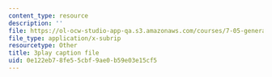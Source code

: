```yaml
---
content_type: resource
description: ''
file: https://ol-ocw-studio-app-qa.s3.amazonaws.com/courses/7-05-general-biochemistry-spring-2020/0e122eb78fe55cbf9ae0b59e03e15cf5_Ed0Wg-5YYCk.vtt
file_type: application/x-subrip
resourcetype: Other
title: 3play caption file
uid: 0e122eb7-8fe5-5cbf-9ae0-b59e03e15cf5
---
```

